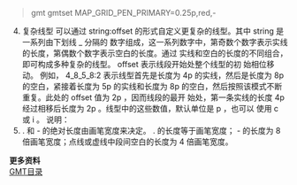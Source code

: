 > gmt gmtset MAP_GRID_PEN_PRIMARY=0.25p,red,-

4. 复杂线型
可以通过 string:offset 的形式自定义更复杂的线型。其中 string 是一系列由下划线 _ 分隔的
数字组成，这一系列数字中，第奇数个数字表示实线的长度，第偶数个数字表示空白的长度。通过
实线和空白的长度的不同组合，即可构成多种复杂的线型。 offset 表示线段开始处整个线型的初
始相位移动。
例如， 4_8_5_8:2 表示线型首先是长度为 4p 的实线，然后是长度为 8p 的空白，紧接着长度为 5p
的实线和长度为 8p 的空白，然后按照该模式不断重复。此处的 offset 值为 2p ，因而线段的最开
始处，第一条实线的长度 4p 经过相移后长度为 2p 。线型中的这些数值，默认单位是 p ，也可以
使用 c 或 i 。
说明：
5.  . 和 - 的绝对长度由画笔宽度来决定。 . 的长度等于画笔宽度； - 的长度为 8 倍画笔宽度；点线或虚线中段间空白的长度为 4 倍画笔宽度。

**更多资料**  
[GMT目录](https://www.jianshu.com/p/321f67983c42)
